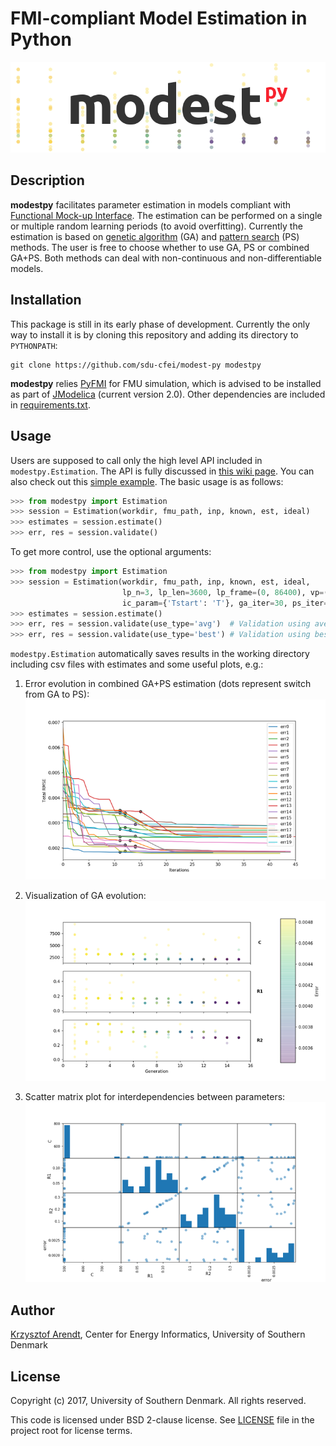 # FMI-compliant Model Estimation in Python

![modestpy](/docs/img/modest-logo.png)


## Description

**modestpy** facilitates parameter estimation in models compliant with [Functional Mock-up Interface](https://fmi-standard.org/). The estimation can be performed on a single or multiple random learning periods (to avoid overfitting). Currently the estimation is based on [genetic algorithm](https://en.wikipedia.org/wiki/Genetic_algorithm) (GA) and [pattern search](https://en.wikipedia.org/wiki/Pattern_search_(optimization)) (PS) methods. The user is free to choose whether to use GA, PS or combined GA+PS. Both methods can deal with non-continuous and non-differentiable models.

## Installation

This package is still in its early phase of development. Currently the only way to install it is by cloning this repository and adding its directory to ``PYTHONPATH``:
```
git clone https://github.com/sdu-cfei/modest-py modestpy
```

**modestpy** relies [PyFMI](https://pypi.python.org/pypi/PyFMI) for FMU simulation, which is advised to be installed as part of [JModelica](http://jmodelica.org/) (current version 2.0). Other dependencies are included in [requirements.txt](/requirements.txt).

## Usage

Users are supposed to call only the high level API included in ``modestpy.Estimation``. The API is fully discussed in [this wiki page](https://github.com/sdu-cfei/modest-py/wiki/modestpy-API). You can also check out this [simple example](/examples/simple). The basic usage is as follows:

```python
>>> from modestpy import Estimation
>>> session = Estimation(workdir, fmu_path, inp, known, est, ideal)
>>> estimates = session.estimate()
>>> err, res = session.validate()
```

To get more control, use the optional arguments:
```python
>>> from modestpy import Estimation
>>> session = Estimation(workdir, fmu_path, inp, known, est, ideal,
                         lp_n=3, lp_len=3600, lp_frame=(0, 86400), vp=(86400, 172800),
                         ic_param={'Tstart': 'T'}, ga_iter=30, ps_iter=30)
>>> estimates = session.estimate()
>>> err, res = session.validate(use_type='avg')  # Validation using average estimates from all learning periods
>>> err, res = session.validate(use_type='best') # Validation using best estimates from all learning periods
```

``modestpy.Estimation`` automatically saves results in the working directory including csv files with estimates and some useful plots, e.g.:

1) Error evolution in combined GA+PS estimation (dots represent switch from GA to PS):
![Error-evolution](/docs/img/err_evo.png)

2) Visualization of GA evolution:
![GA-evolution](/docs/img/ga_evolution.png)

3) Scatter matrix plot for interdependencies between parameters:
![Intedependencies](/docs/img/all_estimates.png)

## Author

[Krzysztof Arendt](https://github.com/krzysztofarendt), Center for Energy Informatics, University of Southern Denmark

## License

Copyright (c) 2017, University of Southern Denmark. All rights reserved.

This code is licensed under BSD 2-clause license.
See [LICENSE](/LICENSE) file in the project root for license terms.


